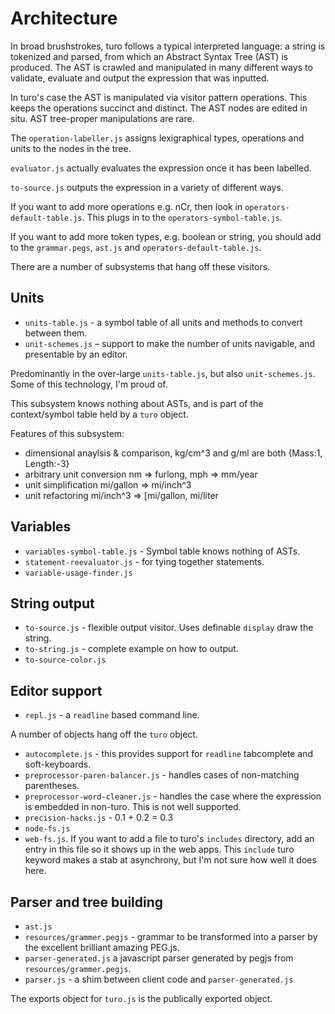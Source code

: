 Architecture
==

In broad brushstrokes, turo follows a typical interpreted language: a string is tokenized and parsed, from which an Abstract Syntax Tree (AST) is produced. The AST is crawled and manipulated in many different ways to validate, evaluate and output the expression that was inputted.

In turo's case the AST is manipulated via visitor pattern operations. This keeps the operations succinct and distinct. The AST nodes are edited in situ. AST tree-proper manipulations are rare.

The `operation-labeller.js` assigns lexigraphical types, operations and units to the nodes in the tree.

`evaluator.js` actually evaluates the expression once it has been labelled.

`to-source.js` outputs the expression in a variety of different ways.

If you want to add more operations e.g. nCr, then look in `operators-default-table.js`. This plugs in to the `operators-symbol-table.js`.

If you want to add more token types, e.g. boolean or string, you should add to the `grammar.pegs`, `ast.js` and `operators-default-table.js`.

There are a number of subsystems that hang off these visitors.

Units 
-- 
 - `units-table.js` - a symbol table of all units and methods to convert between them.
 - `unit-schemes.js` – support to make the number of units navigable, and presentable by an editor.

Predominantly in the over-large `units-table.js`, but also `unit-schemes.js`. Some of this technology, I'm proud of.

This subsystem knows nothing about ASTs, and is part of the context/symbol table held by a `turo` object.

Features of this subsystem: 

  - dimensional anaylsis & comparison, kg/cm^3 and g/ml are both {Mass:1, Length:-3} 
  - arbitrary unit conversion nm => furlong, mph => mm/year
  - unit simplification mi/gallon => mi/inch^3
  - unit refactoring mi/inch^3 => [mi/gallon, mi/liter

Variables
--
  - `variables-symbol-table.js` - Symbol table knows nothing of ASTs.
  - `statement-reevaluator.js` - for tying together statements.
  - `variable-usage-finder.js`

String output
--
  - `to-source.js` - flexible output visitor. Uses definable `display` draw the string.
  - `to-string.js` - complete example on how to output.
  - `to-source-color.js`

Editor support
--
  - `repl.js` - a `readline` based command line.

A number of objects hang off the `turo` object.
  - `autocomplete.js` - this provides support for `readline` tabcomplete and soft-keyboards.
  - `preprocessor-paren-balancer.js` - handles cases of non-matching parentheses.
  - `preprocessor-word-cleaner.js` - handles the case where the expression is embedded in non-turo. This is not well supported.
  - `precision-hacks.js` - 0.1 + 0.2 = 0.3
  - `node-fs.js`
  - `web-fs.js`. If you want to add a file to turo's `includes` directory, add an entry in this file so it shows up in the web apps. This `include` turo keyword makes a stab at asynchrony, but I'm not sure how well it does here.


Parser and tree building
--
 - `ast.js`
 - `resources/grammer.pegjs` - grammar to be transformed into a parser by the excellent brilliant amazing PEG.js.
 - `parser-generated.js` a javascript parser generated by pegjs from `resources/grammer.pegjs`.
 - `parser.js` - a shim between client code and `parser-generated.js`

The exports object for `turo.js` is the publically exported object.